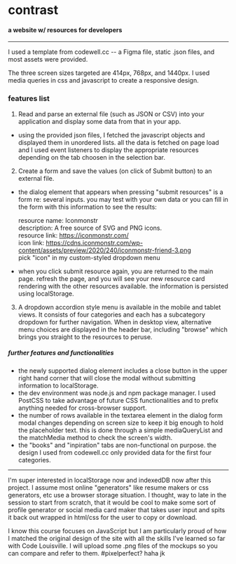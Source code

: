# contrast

#### a website w/ resources for developers
<hr>

I used a template from codewell.cc -- a Figma file, static .json files, and most assets were provided.

The three screen sizes targeted are 414px, 768px, and 1440px. I used media queries in css and javascript to create a responsive design.

### features list

1. Read and parse an external file (such as JSON or CSV) into your application and display some data from that in your app.
- using the provided json files, I fetched the javascript objects and displayed them in unordered lists. all the data is fetched on page load and I used event listeners to display the appropriate resources depending on the tab choosen in the selection bar.

2. Create a form and save the values (on click of Submit button) to an external file.
- the dialog element that appears when pressing "submit resources" is a form re: several inputs. you may test with your own data or you can fill in the form with this information to see the results:

  resource name: Iconmonstr<br>
  description: A free source of SVG and PNG icons.<br>
  resource link: https://iconmonstr.com/<br>
  icon link: https://cdns.iconmonstr.com/wp-content/assets/preview/2020/240/iconmonstr-friend-3.png<br>
  pick "icon" in my custom-styled dropdown menu<br>
  
- when you click submit resource again, you are returned to the main page. refresh the page, and you will see your new resource card rendering with the other resources available. the information is persisted using localStorage.

3. A dropdown accordion style menu is available in the mobile and tablet views. It consists of four categories and each has a subcategory dropdown for further navigation. When in desktop view, alternative menu choices are displayed in the header bar, including "browse" which brings you straight to the resources to peruse.

##### further features and functionalities

- the newly supported dialog element includes a close button in the upper right hand corner that will close the modal without submitting information to localStorage.
- the dev environment was node.js and npm package manager. I used PostCSS to take advantage of future CSS functionalities and to prefix anything needed for cross-browser support.
- the number of rows available in the textarea element in the dialog form modal changes depending on screen size to keep it big enough to hold the placeholder text. this is done through a simple mediaQueryList and the matchMedia method to check the screen's width.
- the "books" and "inpiration" tabs are non-functional on purpose. the design I used from codewell.cc only provided data for the first four categories.

<hr>
I'm super interested in localStorage now and indexedDB now after this project. I assume most online "generators" like resume makers or css generators, etc use a browser storage situation. I thought, way to late in the session to start from scratch, that it would be cool to make some sort of profile generator or social media card maker that takes user input and spits it back out wrapped in html/css for the user to copy or download. 

I know this course focuses on JavaScript but I am particularly proud of how I matched the original design of the site with all the skills I've learned so far with Code Louisville. I will upload some .png files of the mockups so you can compare and refer to them. #pixelperfect? haha jk
